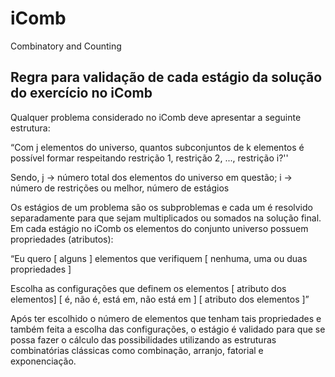 iComb
=====

Combinatory and Counting 


## Regra para validação de cada estágio da solução do exercício no iComb
Qualquer problema considerado no iComb deve apresentar a seguinte estrutura:

“Com j elementos do universo, quantos  subconjuntos de k elementos é possível formar respeitando restrição 1, restrição 2, ..., restrição i?''

Sendo,  j -> número total dos elementos do universo em questão;
i -> número de restrições ou melhor, número de estágios 

Os estágios de um problema são os subproblemas e cada um é resolvido separadamente para que sejam multiplicados ou somados na solução final.
Em cada estágio no iComb os elementos do conjunto universo possuem propriedades (atributos):

 “Eu quero [ alguns  ] elementos que verifiquem [   nenhuma, uma ou duas propriedades   ]

  Escolha as configurações que definem os elementos 
    [ atributo dos elementos] [ é, não é, está em, não está em ] [ atributo dos elementos   ]”

Após ter escolhido o número de elementos que tenham tais propriedades  e também feita a escolha das configurações, o estágio é validado para que se possa fazer o cálculo das possibilidades utilizando as estruturas combinatórias clássicas como combinação, arranjo, fatorial e exponenciação.
